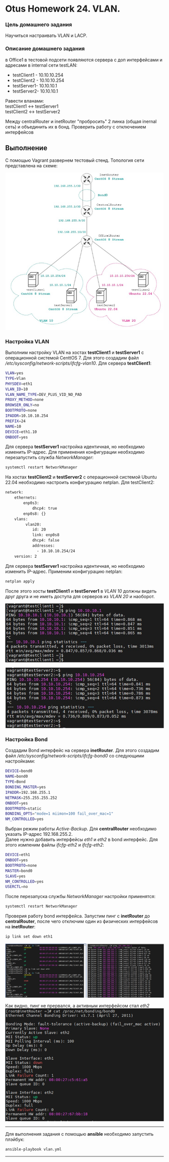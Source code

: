 # Otus Homework 24. VLAN.
### Цель домашнего задания
Научиться настраивать VLAN и LACP.
### Описание домашнего задания
в Office1 в тестовой подсети появляются сервера с доп интерфейсами и адресами в internal сети testLAN: 
- testClient1 - 10.10.10.254
- testClient2 - 10.10.10.254
- testServer1- 10.10.10.1 
- testServer2- 10.10.10.1

Равести вланами:  
testClient1 <-> testServer1  
testClient2 <-> testServer2  

Между centralRouter и inetRouter "пробросить" 2 линка (общая inernal сеть) и объединить их в бонд. Проверить работу c отключением интерфейсов
## Выполнение
С помощью Vagrant развернем тестовый стенд. Топология сети представлена на схеме:  
  
![network](img/network.jpg)

### Настройка VLAN
Выполним настройку VLAN на хостах **testClient1** и **testServer1** с операционной системой CenttOS 7. Для этого создадим файл _/etc/sysconfig/network-scripts/ifcfg-vlan10_.
Для сервера **testClient1**:
```bash
VLAN=yes
TYPE=Vlan
PHYSDEV=eth1
VLAN_ID=10
VLAN_NAME_TYPE=DEV_PLUS_VID_NO_PAD
PROXY_METHOD=none
BROWSER_ONLY=no
BOOTPROTO=none
IPADDR=10.10.10.254
PREFIX=24
NAME=10
DEVICE=eth1.10
ONBOOT=yes
```
Для сервера **testServer1** настройка идентичная, но необходимо изменить IP-адрес. Для применения конфигурации необходимо перезапустить служба _NetworkManager_:
```bash
systemctl restart NetworkManager
```
На хостах **testClient2** и **testServer2** с операционной системой Ubuntu 22.04 необходимо настроить конфигурацию netplan. Для testClient2:
```bash
network:
    ethernets:
        enp0s3:
            dhcp4: true
        enp0s8: {}
    vlans:
         vlan20:
            id: 20
            link: enp0s8
            dhcp4: false
            addresses:
              - 10.10.10.254/24
    version: 2
```
Для сервера **testServer1** настройка идентичная, но необходимо изменить IP-адрес. Применим конфигурацию netplan:
```bash
netplan apply
```
После этого хосты **testClient1** и **testServer1** в _VLAN 10_ должны видеть друг друга и не иметь доступа для серверов из _VLAN 20_ и наоборот.

![ping1](img/ping1.jpg)
  
![ping2](img/ping2.jpg)

### Настройка Bond
Создадим Bond интерфейс на сервера **inetRouter**. Для этого создадим файл _/etc/sysconfig/network-scripts/ifcfg-bond0_ со следующими настройками:
```bash
DEVICE=bond0
NAME=bond0
TYPE=Bond
BONDING_MASTER=yes
IPADDR=192.168.255.1
NETMASK=255.255.255.252
ONBOOT=yes
BOOTPROTO=static
BONDING_OPTS="mode=1 miimon=100 fail_over_mac=1"
NM_CONTROLLED=yes
```
Выбран режим работы _Active-Backup_. Для **centralRouter** необходимо указать IP-адрес 192.168.255.2.  
Далее нужно добавить интерфейсы _eth1_ и _eth2_ в bond интерфейс. Для этого измпеним файлы _ifcfg-eth2_ и _ifcfg-eth2_:
```bash
DEVICE=eth1
ONBOOT=yes
BOOTPROTO=none
MASTER=bond0
SLAVE=yes
NM_CONTROLLED=yes
USERCTL=no
```
После перезапуска службы _NetworkManager_ настройки применятся:
```bash
systemctl restart NetworkManager
```
Проверия работу bond интерфейса. Запустим пинг с **inetRouter** до **centralRouter**, после чего отключим один из физических интерфейсов на **inetRouter**:
```bash
ip link set down eth1
```
![bond1](img/bond1.jpg)

Как видно, пинг не прервался, а активным интерфейсом стал _eth2_
![bond2](img/bond2.jpg)  

---
Для выполнения задания с помощью **ansible** необходимо запустить плэйбук:
```bash
ansible-playbook vlan.yml
```
---
